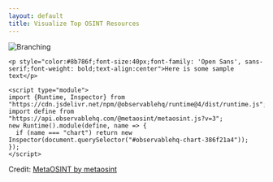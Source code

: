 ```yaml
---
layout: default
title: Visualize Top OSINT Resources
---
```


![Branching](https://raw.githubusercontent.com/MetaOSINT/MetaOSINT.github.io/main/header.PNG)

  <body>

    <p style="color:#8b786f;font-size:40px;font-family: 'Open Sans', sans-serif;font-weight: bold;text-align:center">Here is some sample text</p>  

    <script type="module">
    import {Runtime, Inspector} from "https://cdn.jsdelivr.net/npm/@observablehq/runtime@4/dist/runtime.js";
    import define from "https://api.observablehq.com/@metaosint/metaosint.js?v=3";
    new Runtime().module(define, name => {
      if (name === "chart") return new Inspector(document.querySelector("#observablehq-chart-386f21a4"));
    });
    </script>

  </body>

<div id="observablehq-chart-386f21a4"></div>
<p>Credit: <a href="https://observablehq.com/@metaosint/metaosint">MetaOSINT by metaosint</a></p>
